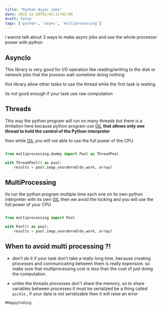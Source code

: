 ```yaml
---
title: "Python Async Jobs"
date: 2022-12-20T02:02:11+02:00
draft: false
tags: ['python', 'async', 'multiprocessing']
---
```


i wanna talk about 3 ways to make async jobs and use the whole processor power with python

## AsyncIo

This library is very good for I/O operation like reading/writing to the disk or network jobs
that the process wait sometime doing nothing

this library allow other tasks to use the thread while the first task is waiting

its not good enough if your task use raw computation 

## Threads

This way the python program will run on many threads but there is a limitation here because
python program use [GIL](https://realpython.com/python-gil/) **that allows only one thread to hold the control of the Python interpreter**

then while [GIL](https://realpython.com/python-gil/) you will not able to use the full power of the CPU

```python

from multiprocessing.dummy import Pool as ThreadPool

with ThreadPool() as pool:
    results = pool.imap_unordered(do_work, array)

```


## MultiProcessing

Its run the python program multiple time each one on its own python interpreter with its own [GIL](https://realpython.com/python-gil/)
then we avoid the locking and you will use the full power of your CPU

```python

from multiprocessing import Pool

with Pool() as pool:
    results = pool.imap_unordered(do_work, array)

```


## When to avoid multi processing ?!

- don't do it if your task don't take a really long time, because creating processes and communicating between them is really expensive. so make sure that multiprocessing cost is less than the cost of just doing the computation.

- unlike the threads processes don't share the memory, so to share variables between processes it must be serialized be a thing called `pickle` , if your data is not serializable then it will raise an error

`#HappyCoding`
